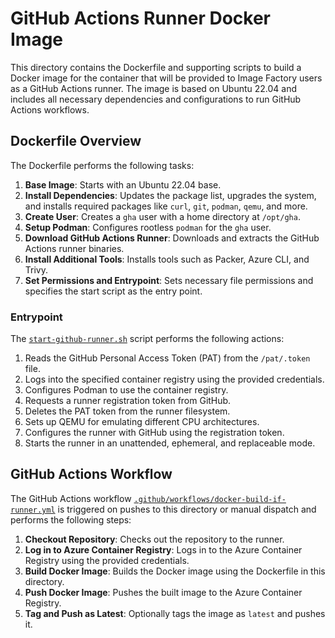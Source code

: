 # GitHub Actions Runner Docker Image

This directory contains the Dockerfile and supporting scripts to build a Docker image for the container that will be provided to Image Factory users as a GitHub Actions runner. The image is based on Ubuntu 22.04 and includes all necessary dependencies and configurations to run GitHub Actions workflows.

## Dockerfile Overview

The Dockerfile performs the following tasks:

1. **Base Image**: Starts with an Ubuntu 22.04 base.
2. **Install Dependencies**: Updates the package list, upgrades the system, and installs required packages like `curl`, `git`, `podman`, `qemu`, and more.
3. **Create User**: Creates a `gha` user with a home directory at `/opt/gha`.
4. **Setup Podman**: Configures rootless `podman` for the `gha` user.
5. **Download GitHub Actions Runner**: Downloads and extracts the GitHub Actions runner binaries.
6. **Install Additional Tools**: Installs tools such as Packer, Azure CLI, and Trivy.
7. **Set Permissions and Entrypoint**: Sets necessary file permissions and specifies the start script as the entry point.

### Entrypoint

The [`start-github-runner.sh`](./scripts/start-github-runner.sh) script performs the following actions:

1. Reads the GitHub Personal Access Token (PAT) from the `/pat/.token` file.
2. Logs into the specified container registry using the provided credentials.
3. Configures Podman to use the container registry.
4. Requests a runner registration token from GitHub.
5. Deletes the PAT token from the runner filesystem.
6. Sets up QEMU for emulating different CPU architectures.
7. Configures the runner with GitHub using the registration token.
8. Starts the runner in an unattended, ephemeral, and replaceable mode.

## GitHub Actions Workflow

The GitHub Actions workflow [`.github/workflows/docker-build-if-runner.yml`](../../.github/workflows/docker-build-if-runner.yml) is triggered on pushes to this directory or manual dispatch and performs the following steps:

1. **Checkout Repository**: Checks out the repository to the runner.
2. **Log in to Azure Container Registry**: Logs in to the Azure Container Registry using the provided credentials.
3. **Build Docker Image**: Builds the Docker image using the Dockerfile in this directory.
4. **Push Docker Image**: Pushes the built image to the Azure Container Registry.
5. **Tag and Push as Latest**: Optionally tags the image as `latest` and pushes it.
